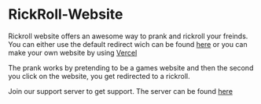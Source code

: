 # RickRoll-Website

Rickroll website offers an awesome way to prank and rickroll your freinds. You can either use the default redirect wich can be found [here](https://gamesff.vercel.app) or you can make your own website by using [Vercel](https://vercel.com)

The prank works by pretending to be a games website and then the second you click on the website, you get redirected to a rickroll.

Join our support server to get support. The server can be found [here](https://discord.gg/GQa6N7Df6E)
